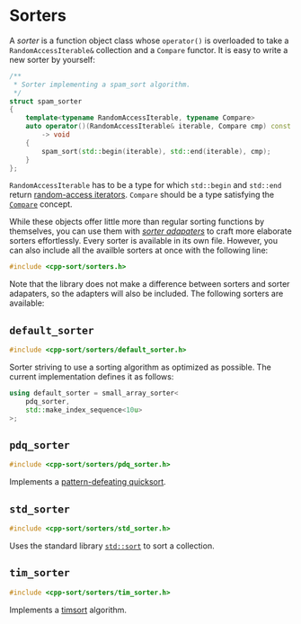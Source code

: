 Sorters
=======

A *sorter* is a function object class whose `operator()` is overloaded to
take a `RandomAccessIterable&` collection and a `Compare` functor. It is
easy to write a new sorter by yourself:

```cpp
/**
 * Sorter implementing a spam_sort algorithm.
 */
struct spam_sorter
{
    template<typename RandomAccessIterable, typename Compare>
    auto operator()(RandomAccessIterable& iterable, Compare cmp) const
        -> void
    {
        spam_sort(std::begin(iterable), std::end(iterable), cmp);
    }
};
```

`RandomAccessIterable` has to be a type for which `std::begin` and `std::end`
return [random-access iterators](http://en.cppreference.com/w/cpp/concept/RandomAccessIterator).
`Compare` should be a type satisfying the [`Compare`](http://en.cppreference.com/w/cpp/concept/Compare)
concept.

While these objects offer little more than regular sorting functions by themselves,
you can use them with [*sorter adapaters*](sorter-adapters.md) to craft more
elaborate sorters effortlessly. Every sorter is available in its own file. However,
you can also include all the availble sorters at once with the following line:

```cpp
#include <cpp-sort/sorters.h>
```

Note that the library does not make a difference between sorters and sorter adapaters,
so the adapters will also be included. The following sorters are available:

`default_sorter`
----------------

```cpp
#include <cpp-sort/sorters/default_sorter.h>
```

Sorter striving to use a sorting algorithm as optimized as possible. The current
implementation defines it as follows:

```cpp
using default_sorter = small_array_sorter<
    pdq_sorter,
    std::make_index_sequence<10u>
>;
```

`pdq_sorter`
------------

```cpp
#include <cpp-sort/sorters/pdq_sorter.h>
```

Implements a [pattern-defeating quicksort](https://github.com/orlp/pdqsort).

`std_sorter`
------------

```cpp
#include <cpp-sort/sorters/std_sorter.h>
```

Uses the standard library [`std::sort`](http://en.cppreference.com/w/cpp/algorithm/sort)
to sort a collection.

`tim_sorter`
------------

```cpp
#include <cpp-sort/sorters/tim_sorter.h>
```

Implements a [timsort](https://en.wikipedia.org/wiki/Timsort) algorithm.
